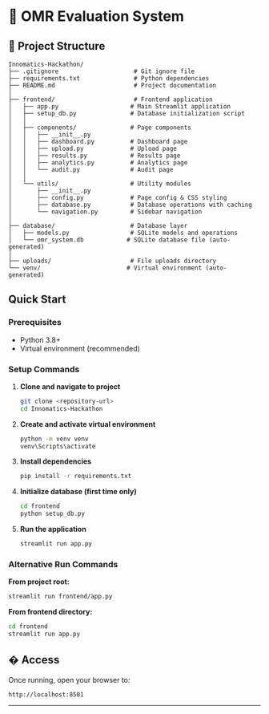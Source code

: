 # 🚀 OMR Evaluation System


## 📁 Project Structure

```
Innomatics-Hackathon/
├── .gitignore                     # Git ignore file
├── requirements.txt               # Python dependencies
├── README.md                      # Project documentation
│
├── frontend/                      # Frontend application
│   ├── app.py                    # Main Streamlit application
│   ├── setup_db.py               # Database initialization script
│   │
│   ├── components/               # Page components
│   │   ├── __init__.py
│   │   ├── dashboard.py          # Dashboard page
│   │   ├── upload.py             # Upload page
│   │   ├── results.py            # Results page
│   │   ├── analytics.py          # Analytics page
│   │   └── audit.py              # Audit page
│   │
│   └── utils/                    # Utility modules
│       ├── __init__.py
│       ├── config.py             # Page config & CSS styling
│       ├── database.py           # Database operations with caching
│       └── navigation.py         # Sidebar navigation
│
├── database/                     # Database layer
│   ├── models.py                 # SQLite models and operations
│   └── omr_system.db            # SQLite database file (auto-generated)
│
├── uploads/                      # File uploads directory
└── venv/                        # Virtual environment (auto-generated)
```

##  Quick Start

### Prerequisites
- Python 3.8+
- Virtual environment (recommended)

### Setup Commands

1. **Clone and navigate to project**
   ```bash
   git clone <repository-url>
   cd Innomatics-Hackathon
   ```

2. **Create and activate virtual environment**
   ```bash
   python -m venv venv
   venv\Scripts\activate    
   ```

3. **Install dependencies**
   ```bash
   pip install -r requirements.txt
   ```

4. **Initialize database (first time only)**
   ```bash
   cd frontend
   python setup_db.py
   ```

5. **Run the application**
   ```bash
   streamlit run app.py
   ```

### Alternative Run Commands

**From project root:**
```bash
streamlit run frontend/app.py
```

**From frontend directory:**
```bash
cd frontend
streamlit run app.py
```

## � Access

Once running, open your browser to:
```
http://localhost:8501
```

---
